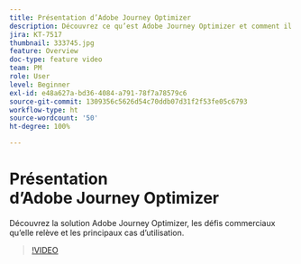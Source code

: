 ```yaml
---
title: Présentation d’Adobe Journey Optimizer
description: Découvrez ce qu’est Adobe Journey Optimizer et comment il a permis aux marques de tous les secteurs d’accroître leur retour sur investissement et de surmonter des défis marketing majeurs.
jira: KT-7517
thumbnail: 333745.jpg
feature: Overview
doc-type: feature video
team: PM
role: User
level: Beginner
exl-id: e48a627a-bd36-4084-a791-78f7a78579c6
source-git-commit: 1309356c5626d54c70ddb07d31f2f53fe05c6793
workflow-type: ht
source-wordcount: '50'
ht-degree: 100%

---
```


# Présentation d’Adobe Journey Optimizer

Découvrez la solution Adobe Journey Optimizer, les défis commerciaux qu’elle relève et les principaux cas d’utilisation.

>[!VIDEO](https://video.tv.adobe.com/v/333745?quality=12&learn=on)

  <br>
